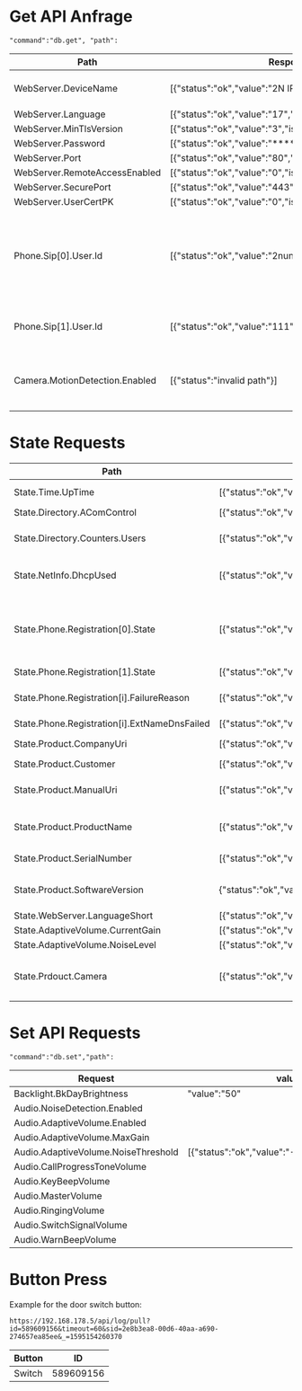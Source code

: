 # Get API Anfrage

``"command":"db.get", "path":``

| Path | Response | Description |
| ---- | -------- | ----------- |
| WebServer.DeviceName | [{"status":"ok","value":"2N IP Uni","is_default":false}] | get the Device Name |
| WebServer.Language | [{"status":"ok","value":"17","is_default":true}] | |
| WebServer.MinTlsVersion | [{"status":"ok","value":"3","is_default":false}] | |
| WebServer.Password | [{"status":"ok","value":"********","is_default":true}] | |
| WebServer.Port | [{"status":"ok","value":"80","is_default":true}] | |
| WebServer.RemoteAccessEnabled | [{"status":"ok","value":"0","is_default":true}] | |
| WebServer.SecurePort | [{"status":"ok","value":"443","is_default":true}] | | 
| WebServer.UserCertPK | [{"status":"ok","value":"0","is_default":true}] | |
| Phone.Sip[0].User.Id | [{"status":"ok","value":"2nuniAnlage","is_default":false}] | get the ID of the SIP User from SIP Setup 1 (showen as number at the homescreen) |
| Phone.Sip[1].User.Id | [{"status":"ok","value":"111","is_default":true}] | get the ID of the SIP User from SIP Setup 2 |
| Camera.MotionDetection.Enabled | [{"status":"invalid path"}] | If path is invalide there is no Camera on this device! |

# State Requests

| Path | Response | Description |
| ---- | -------- | ----------- |
| State.Time.UpTime | [{"status":"ok","value":"116292","is_default":false}] | Uptime in Seconds |
| State.Directory.AComControl | [{"status":"ok","value":"0","is_default":true}] | |
| State.Directory.Counters.Users | [{"status":"ok","value":"2","is_default":false}] | Count the Users in the Dictionary |
| State.NetInfo.DhcpUsed | [{"status":"ok","value":"1","is_default":false}] | Returns 0 ore 1 for DHCP in use |
| State.Phone.Registration[0].State | [{"status":"ok","value":"2","is_default":false}] | If the Phone is registered (0=Not Registered, 1=Registering, 2=Registered)|
| State.Phone.Registration[1].State | [{"status":"ok","value":"0","is_default":true}] | |
| State.Phone.Registration[i].FailureReason | [{"status":"ok","value":"Registration failed","is_default":false}] | The reason of failure while registering |
| State.Phone.Registration[i].ExtNameDnsFailed | [{"status":"ok","value":"0","is_default":true}] | |
| State.Product.CompanyUri | [{"status":"ok","value":"http://www.2n.cz","is_default":false}] | The URI of the company |
| State.Product.Customer | [{"status":"ok","value":"0","is_default":true}] | |
| State.Product.ManualUri | [{"status":"ok","value":"https://wiki.2n.cz/is","is_default":false}] | The URI for the user manual |
| State.Product.ProductName | [{"status":"ok","value":"2N IP Uni","is_default":false}] | The name of the Product (model) |
| State.Product.SerialNumber | [{"status":"ok","value":"54-2336-1330","is_default":false}] | Serial Number of the Product |
| State.Product.SoftwareVersion | {"status":"ok","value":"2.29.1.38.8","is_default":false} | Current firmware version|
| State.WebServer.LanguageShort | [{"status":"ok","value":"","is_default":true}] | ? |
| State.AdaptiveVolume.CurrentGain | [{"status":"ok","value":"0","is_default":true}] | |
| State.AdaptiveVolume.NoiseLevel | [{"status":"ok","value":"-45","is_default":false}] | |
| State.Prdouct.Camera | [{"status":"ok","value":"0","is_default":true}] | this state is also ok if the camera isn't there!! | 

# Set API Requests

``"command":"db.set","path":``

| Request | value | Response |
| ---- | -------- | ----------- |
| Backlight.BkDayBrightness | "value":"50" | |
| Audio.NoiseDetection.Enabled | | [{"status":"invalid path"}] |
| Audio.AdaptiveVolume.Enabled | | [{"status":"ok","value":"1","is_default":false}] |
| Audio.AdaptiveVolume.MaxGain | | [{"status":"ok","value":"12","is_default":true}] |
| Audio.AdaptiveVolume.NoiseThreshold | [{"status":"ok","value":"-24","is_default":true}] | 
| Audio.CallProgressToneVolume | | [{"status":"ok","value":"2","is_default":false}] |
| Audio.KeyBeepVolume | | [{"status":"ok","value":"0","is_default":true}] |
| Audio.MasterVolume | | [{"status":"ok","value":"-6","is_default":false}] |
| Audio.RingingVolume | | [{"status":"ok","value":"4","is_default":false}] |
| Audio.SwitchSignalVolume | | [{"status":"ok","value":"0","is_default":true}] |
| Audio.WarnBeepVolume | | [{"status":"ok","value":"0","is_default":true}] |


# Button Press

Example for the door switch button:

```
https://192.168.178.5/api/log/pull?id=589609156&timeout=60&sid=2e8b3ea8-00d6-40aa-a690-274657ea85ee&_=1595154260370
```

| Button | ID |
| ------ | -------- |
| Switch | 589609156 | 
